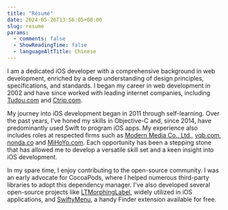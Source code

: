 ```yaml
---
title: "Résumé"
date: 2024-05-26T13:56:05+08:00
slug: resume
params:
  - comments: false
  - ShowReadingTime: false
  - languageAltTitle: Chinese
---
```


I am a dedicated iOS developer with a comprehensive background in web development, enriched by a deep understanding of design principles, specifications, and standards. I began my career in web development in 2002 and have since worked with leading internet companies, including [Tudou.com](https://tudou.com) and [Ctrip.com](https://ctrip.com).

My journey into iOS development began in 2011 through self-learning. Over the past years, I’ve honed my skills in Objective-C and, since 2014, have predominantly used Swift to program iOS apps. My experience also includes roles at respected firms such as [Modern Media Co., Ltd.](https://modernmedia.com.cn), [yqb.com](https://www.yqb.com), [nonda.co](https://www.nonda.co) and [MiHoYo.com](https://www.mihoyo.com). Each opportunity has been a stepping stone that has allowed me to develop a versatile skill set and a keen insight into iOS development.

In my spare time, I enjoy contributing to the open-source community. I was an early advocate for CocoaPods, where I helped numerous third-party libraries to adopt this dependency manager. I've also developed several open-source projects like [LTMorphingLabel](https://github.com/lexrus/LTMorphingLabel), widely utilized in iOS applications, and [SwiftyMenu](https://github.com/lexrus/SwiftyMenu), a handy Finder extension available for free.
